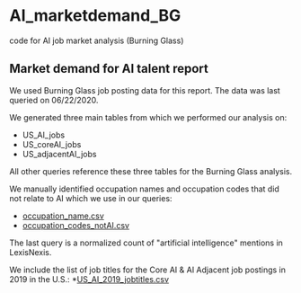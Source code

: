 # AI_marketdemand_BG
code for AI job market analysis (Burning Glass)

## Market demand for AI talent report
We used Burning Glass job posting data for this report. The data was last queried on 06/22/2020.

We generated three main tables from which we performed our analysis on:
* US_AI_jobs
* US_coreAI_jobs
* US_adjacentAI_jobs

All other queries reference these three tables for the Burning Glass analysis.

We manually identified occupation names and occupation codes that did not relate to AI which we use in our queries:
* [occupation_name.csv](https://github.com/georgetown-cset/AI_marketdemand_BG/blob/master/occupation_name.csv)
* [occupation_codes_notAI.csv](https://github.com/georgetown-cset/AI_marketdemand_BG/blob/master/occupation_codes_notAI.csv)

The last query is a normalized count of "artificial intelligence" mentions in LexisNexis. 

We include the list of job titles for the Core AI & AI Adjacent job postings in 2019 in the U.S.:
*[US_AI_2019_jobtitles.csv](https://github.com/georgetown-cset/AI_marketdemand_BG/blob/master/US_AI_2019_jobtitles.csv)
